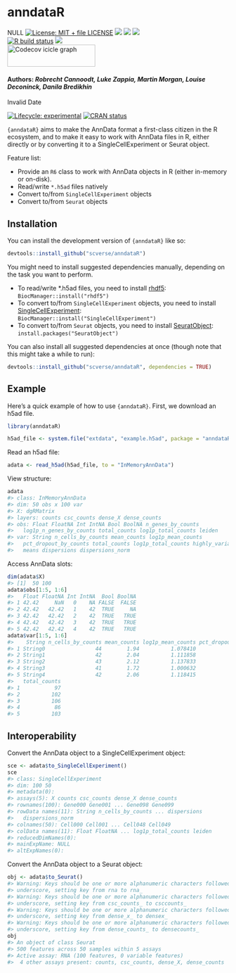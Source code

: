 # anndataR
NULL [![License: MIT + file
LICENSE](https://img.shields.io/badge/license-MIT%20+%20file%20LICENSE-blue.svg)](https://cran.r-project.org/web/licenses/MIT%20+%20file%20LICENSE)
[![](https://img.shields.io/badge/devel%20version-0.99.0-black.svg)](https://github.com/scverse/anndataR)
[![](https://img.shields.io/github/languages/code-size/scverse/anndataR.svg)](https://github.com/scverse/anndataR)
[![](https://img.shields.io/github/last-commit/scverse/anndataR.svg)](https://github.com/scverse/anndataR/commits/main)
<br> [![R build
status](https://github.com/scverse/anndataR/workflows/rworkflows/badge.svg)](https://github.com/scverse/anndataR/actions)
[![](https://codecov.io/gh/scverse/anndataR/branch/main/graph/badge.svg)](https://app.codecov.io/gh/scverse/anndataR)
<br>
<a href='https://app.codecov.io/gh/scverse/anndataR/tree/main' target='_blank'><img src='https://codecov.io/gh/scverse/anndataR/branch/main/graphs/icicle.svg' title='Codecov icicle graph' width='200' height='50' style='vertical-align: top;'></a>  
<h4>  
Authors: <i>Robrecht Cannoodt, Luke Zappia, Martin Morgan, Louise
Deconinck, Danila Bredikhin</i>  
</h4>
Invalid Date

<!-- README.md is generated from README.qmd. Please edit that file -->
<!-- badges: start -->

[![Lifecycle:
experimental](https://img.shields.io/badge/lifecycle-experimental-orange.svg)](https://lifecycle.r-lib.org/articles/stages.html#experimental)
[![CRAN
status](https://www.r-pkg.org/badges/version/anndataR.png)](https://CRAN.R-project.org/package=anndataR)
<!-- badges: end -->

`{anndataR}` aims to make the AnnData format a first-class citizen in
the R ecosystem, and to make it easy to work with AnnData files in R,
either directly or by converting it to a SingleCellExperiment or Seurat
object.

Feature list:

- Provide an `R6` class to work with AnnData objects in R (either
  in-memory or on-disk).
- Read/write `*.h5ad` files natively
- Convert to/from `SingleCellExperiment` objects
- Convert to/from `Seurat` objects

## Installation

You can install the development version of `{anndataR}` like so:

``` r
devtools::install_github("scverse/anndataR")
```

You might need to install suggested dependencies manually, depending on
the task you want to perform.

- To read/write \*.h5ad files, you need to install
  [rhdf5](https://bioconductor.org/packages/release/bioc/html/rhdf5.html):  
  `BiocManager::install("rhdf5")`
- To convert to/from `SingleCellExperiment` objects, you need to install
  [SingleCellExperiment](https://bioconductor.org/packages/release/bioc/html/SingleCellExperiment.html):  
  `BiocManager::install("SingleCellExperiment")`
- To convert to/from `Seurat` objects, you need to install
  [SeuratObject](https://cran.r-project.org/package=SeuratObject):  
  `install.packages("SeuratObject")`

You can also install all suggested dependencies at once (though note
that this might take a while to run):

``` r
devtools::install_github("scverse/anndataR", dependencies = TRUE)
```

## Example

Here’s a quick example of how to use `{anndataR}`. First, we download an
h5ad file.

``` r
library(anndataR)

h5ad_file <- system.file("extdata", "example.h5ad", package = "anndataR")
```

Read an h5ad file:

``` r
adata <- read_h5ad(h5ad_file, to = "InMemoryAnnData")
```

View structure:

``` r
adata
#> class: InMemoryAnnData
#> dim: 50 obs x 100 var
#> X: dgRMatrix
#> layers: counts csc_counts dense_X dense_counts
#> obs: Float FloatNA Int IntNA Bool BoolNA n_genes_by_counts
#>   log1p_n_genes_by_counts total_counts log1p_total_counts leiden
#> var: String n_cells_by_counts mean_counts log1p_mean_counts
#>   pct_dropout_by_counts total_counts log1p_total_counts highly_variable
#>   means dispersions dispersions_norm
```

Access AnnData slots:

``` r
dim(adata$X)
#> [1]  50 100
adata$obs[1:5, 1:6]
#>   Float FloatNA Int IntNA  Bool BoolNA
#> 1 42.42     NaN   0    NA FALSE  FALSE
#> 2 42.42   42.42   1    42  TRUE     NA
#> 3 42.42   42.42   2    42  TRUE   TRUE
#> 4 42.42   42.42   3    42  TRUE   TRUE
#> 5 42.42   42.42   4    42  TRUE   TRUE
adata$var[1:5, 1:6]
#>    String n_cells_by_counts mean_counts log1p_mean_counts pct_dropout_by_counts
#> 1 String0                44        1.94          1.078410                    12
#> 2 String1                42        2.04          1.111858                    16
#> 3 String2                43        2.12          1.137833                    14
#> 4 String3                41        1.72          1.000632                    18
#> 5 String4                42        2.06          1.118415                    16
#>   total_counts
#> 1           97
#> 2          102
#> 3          106
#> 4           86
#> 5          103
```

## Interoperability

Convert the AnnData object to a SingleCellExperiment object:

``` r
sce <- adata$to_SingleCellExperiment()
sce
#> class: SingleCellExperiment 
#> dim: 100 50 
#> metadata(0):
#> assays(5): X counts csc_counts dense_X dense_counts
#> rownames(100): Gene000 Gene001 ... Gene098 Gene099
#> rowData names(11): String n_cells_by_counts ... dispersions
#>   dispersions_norm
#> colnames(50): Cell000 Cell001 ... Cell048 Cell049
#> colData names(11): Float FloatNA ... log1p_total_counts leiden
#> reducedDimNames(0):
#> mainExpName: NULL
#> altExpNames(0):
```

Convert the AnnData object to a Seurat object:

``` r
obj <- adata$to_Seurat()
#> Warning: Keys should be one or more alphanumeric characters followed by an
#> underscore, setting key from rna to rna_
#> Warning: Keys should be one or more alphanumeric characters followed by an
#> underscore, setting key from csc_counts_ to csccounts_
#> Warning: Keys should be one or more alphanumeric characters followed by an
#> underscore, setting key from dense_x_ to densex_
#> Warning: Keys should be one or more alphanumeric characters followed by an
#> underscore, setting key from dense_counts_ to densecounts_
obj
#> An object of class Seurat 
#> 500 features across 50 samples within 5 assays 
#> Active assay: RNA (100 features, 0 variable features)
#>  4 other assays present: counts, csc_counts, dense_X, dense_counts
```
